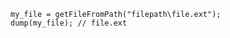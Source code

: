 ```luceescript+trycf
my_file = getFileFromPath("filepath\file.ext");
dump(my_file); // file.ext
```
